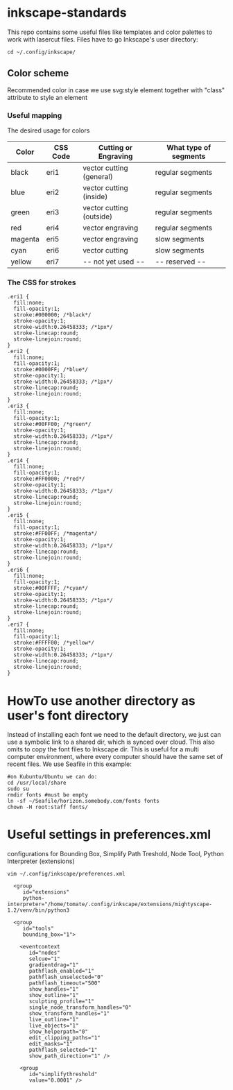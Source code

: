 # inkscape-standards

This repo contains some useful files like templates and color palettes to work with lasercut files. Files have to go Inkscape's user directory:

```
cd ~/.config/inkscape/
```

## Color scheme
Recommended color in case we use svg:style element together with "class" attribute to style an element

### Useful mapping
The desired usage for colors

| Color  | CSS Code | Cutting or Engraving     | What type of segments |
|--------|----------|--------------------------|-----------------------|
|black   | eri1     | vector cutting (general) | regular segments      |
|blue    | eri2     | vector cutting (inside)  | regular segments      |
|green   | eri3     | vector cutting (outside) | regular segments      |
|red     | eri4     | vector engraving         | regular segments      |
|magenta | eri5     | vector engraving         | slow segments         |
|cyan    | eri6     | vector cutting           | slow segments         |
|yellow  | eri7     | -- not yet used --       | -- reserved --        |

### The CSS for strokes
```
.eri1 {
  fill:none;
  fill-opacity:1;
  stroke:#000000; /*black*/
  stroke-opacity:1;
  stroke-width:0.26458333; /*1px*/
  stroke-linecap:round;
  stroke-linejoin:round;
}
.eri2 {
  fill:none;
  fill-opacity:1;
  stroke:#0000FF; /*blue*/
  stroke-opacity:1;
  stroke-width:0.26458333; /*1px*/
  stroke-linecap:round;
  stroke-linejoin:round;
}
.eri3 {
  fill:none;
  fill-opacity:1;
  stroke:#00FF00; /*green*/
  stroke-opacity:1;
  stroke-width:0.26458333; /*1px*/
  stroke-linecap:round;
  stroke-linejoin:round;
}
.eri4 {
  fill:none;
  fill-opacity:1;
  stroke:#FF0000; /*red*/
  stroke-opacity:1;
  stroke-width:0.26458333; /*1px*/
  stroke-linecap:round;
  stroke-linejoin:round;
}
.eri5 {
  fill:none;
  fill-opacity:1;
  stroke:#FF00FF; /*magenta*/
  stroke-opacity:1;
  stroke-width:0.26458333; /*1px*/
  stroke-linecap:round;
  stroke-linejoin:round;
}
.eri6 {
  fill:none;
  fill-opacity:1;
  stroke:#00FFFF; /*cyan*/
  stroke-opacity:1;
  stroke-width:0.26458333; /*1px*/
  stroke-linecap:round;
  stroke-linejoin:round;
}
.eri7 {
  fill:none;
  fill-opacity:1;
  stroke:#FFFF00; /*yellow*/
  stroke-opacity:1;
  stroke-width:0.26458333; /*1px*/
  stroke-linecap:round;
  stroke-linejoin:round;
}
```

# HowTo use another directory as user's font directory
Instead of installing each font we need to the default directory, we just can use a symbolic link to a shared dir, which is synced over cloud. This also omits to copy the font files to Inkscape dir. This is useful for a multi computer environment, where every computer should have the same set of recent files. We use Seafile in this example:
```
#on Kubuntu/Ubuntu we can do:
cd /usr/local/share
sudo su
rmdir fonts #must be empty
ln -sf ~/Seafile/horizon.somebody.com/fonts fonts
chown -H root:staff fonts/
```

# Useful settings in preferences.xml
configurations for Bounding Box, Simplify Path Treshold, Node Tool, Python Interpreter (extensions)
```
vim ~/.config/inkscape/preferences.xml
```
```
  <group
     id="extensions"
     python-interpreter="/home/tomate/.config/inkscape/extensions/mightyscape-1.2/venv/bin/python3
```
```
  <group
     id="tools"
     bounding_box="1">
```
```
    <eventcontext
       id="nodes"
       selcue="1"
       gradientdrag="1"
       pathflash_enabled="1"
       pathflash_unselected="0"
       pathflash_timeout="500"
       show_handles="1"
       show_outline="1"
       sculpting_profile="1"
       single_node_transform_handles="0"
       show_transform_handles="1"
       live_outline="1"
       live_objects="1"
       show_helperpath="0"
       edit_clipping_paths="1"
       edit_masks="1"
       pathflash_selected="1"
       show_path_direction="1" />
```
```
    <group
       id="simplifythreshold"
       value="0.0001" />
```

